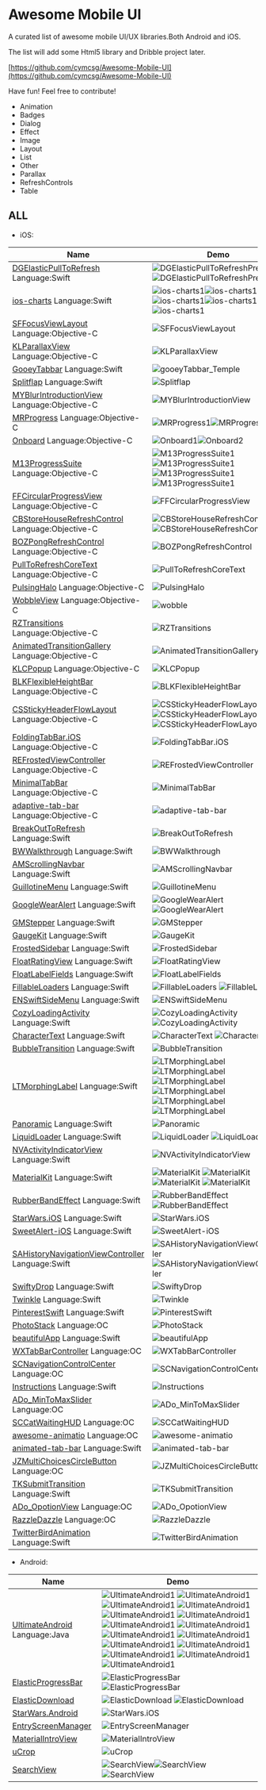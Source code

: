 # Awesome Mobile UI

A curated list of awesome mobile UI/UX libraries.Both Android and iOS.

The list will add some Html5 library and Dribble project later.

[https://github.com/cymcsg/Awesome-Mobile-UI](https://github.com/cymcsg/Awesome-Mobile-UI) 

Have fun! Feel free to contribute!

* Animation
* Badges
* Dialog
* Effect
* Image
* Layout
* List
* Other
* Parallax
* RefreshControls
* Table





## ALL

* iOS:



| Name                                     | Demo                                     |
| ---------------------------------------- | ---------------------------------------- |
| [DGElasticPullToRefresh](https://github.com/gontovnik/DGElasticPullToRefresh)    Language:Swift | ![DGElasticPullToRefreshPreview1](resources/DGElasticPullToRefreshPreview1.gif)![DGElasticPullToRefreshPreview2](resources/DGElasticPullToRefreshPreview2.gif) |
| [ios-charts](https://github.com/danielgindi/ios-charts)          Language:Swift | ![ios-charts1](resources/ios-charts1.png)![ios-charts1](resources/ios-charts2.png)![ios-charts1](resources/ios-charts3.png)![ios-charts1](resources/ios-charts4.png)![ios-charts1](resources/ios-charts5.png) |
| [SFFocusViewLayout](https://github.com/fdzsergio/SFFocusViewLayout) Language:Objective-C | ![SFFocusViewLayout](resources/SFFocusViewLayout.gif) |
| [KLParallaxView](https://github.com/klop/KLParallaxView) Language:Objective-C | ![KLParallaxView](resources/KLParallaxView.gif) |
| [GooeyTabbar](https://github.com/KittenYang/GooeyTabbar)   Language:Swift | ![gooeyTabbar_Temple](resources/gooeyTabbar_Temple.gif) |
| [Splitflap](https://github.com/yannickl/Splitflap)             Language:Swift | ![Splitflap](resources/Splitflap.gif)    |
| [MYBlurIntroductionView](https://github.com/MatthewYork/MYBlurIntroductionView) Language:Objective-C | ![MYBlurIntroductionView](resources/MYBlurIntroductionView.gif) |
| [MRProgress](https://github.com/mrackwitz/MRProgress) Language:Objective-C | ![MRProgress1](resources/MRProgress1.jpg)![MRProgress2](resources/MRProgress2.jpg) |
| [Onboard](https://github.com/mamaral/Onboard) Language:Objective-C | ![Onboard1](resources/Onboard1.gif)![Onboard2](resources/Onboard2.gif) |
| [M13ProgressSuite](https://github.com/Marxon13/M13ProgressSuite) Language:Objective-C | ![M13ProgressSuite1](resources/M13ProgressSuite1.gif)![M13ProgressSuite1](resources/M13ProgressSuite2.gif)![M13ProgressSuite1](resources/M13ProgressSuite3.gif)![M13ProgressSuite1](resources/M13ProgressSuite4.gif) |
| [FFCircularProgressView](https://github.com/elbryan/FFCircularProgressView) Language:Objective-C | ![FFCircularProgressView](resources/FFCircularProgressView.gif) |
| [CBStoreHouseRefreshControl](https://github.com/coolbeet/CBStoreHouseRefreshControl) Language:Objective-C | ![CBStoreHouseRefreshControl1](resources/CBStoreHouseRefreshControl1.gif)![CBStoreHouseRefreshControl2](resources/CBStoreHouseRefreshControl2.gif) |
| [BOZPongRefreshControl](https://github.com/boztalay/BOZPongRefreshControl) Language:Objective-C | ![BOZPongRefreshControl](resources/BOZPongRefreshControl.gif) |
| [PullToRefreshCoreText](https://github.com/cemolcay/PullToRefreshCoreText) Language:Objective-C | ![PullToRefreshCoreText](resources/PullToRefreshCoreText.gif) |
| [PulsingHalo](https://github.com/shu223/PulsingHalo) Language:Objective-C | ![PulsingHalo](resources/PulsingHalo.gif) |
| [WobbleView](https://github.com/inFullMobile/WobbleView) Language:Objective-C | ![wobble](resources/wobble.gif)          |
| [RZTransitions](https://github.com/Raizlabs/RZTransitions) Language:Objective-C | ![RZTransitions](resources/RZTransitions.gif) |
| [AnimatedTransitionGallery](https://github.com/shu223/AnimatedTransitionGallery) Language:Objective-C | ![AnimatedTransitionGallery](resources/AnimatedTransitionGallery.gif) |
| [KLCPopup](https://github.com/jmascia/KLCPopup)   Language:Objective-C | ![KLCPopup](resources/KLCPopup.gif)      |
| [BLKFlexibleHeightBar](https://github.com/bryankeller/BLKFlexibleHeightBar) Language:Objective-C | ![BLKFlexibleHeightBar](resources/BLKFlexibleHeightBar.gif) |
| [CSStickyHeaderFlowLayout](https://github.com/jamztang/CSStickyHeaderFlowLayout) Language:Objective-C | ![CSStickyHeaderFlowLayout](resources/CSStickyHeaderFlowLayout1.gif)![CSStickyHeaderFlowLayout](resources/CSStickyHeaderFlowLayout2.gif)![CSStickyHeaderFlowLayout](resources/CSStickyHeaderFlowLayout3.gif) |
| [FoldingTabBar.iOS](https://github.com/Yalantis/FoldingTabBar.iOS) Language:Objective-C | ![FoldingTabBar.iOS](resources/FoldingTabBar.iOS.gif) |
| [REFrostedViewController](https://github.com/romaonthego/REFrostedViewController)  Language:Objective-C | ![REFrostedViewController](resources/REFrostedViewController.gif) |
| [MinimalTabBar](https://github.com/jamesdunay/MinimalTabBar) Language:Objective-C | ![MinimalTabBar](resources/MinimalTabBar.gif) |
| [adaptive-tab-bar](https://github.com/Ramotion/adaptive-tab-bar) Language:Objective-C | ![adaptive-tab-bar](resources/adaptive-tab-bar.gif) |
| [BreakOutToRefresh](https://github.com/dasdom/BreakOutToRefresh) Language:Swift | ![BreakOutToRefresh](resources/BreakOutToRefresh.gif) |
| [BWWalkthrough](https://github.com/ariok/BWWalkthrough) Language:Swift | ![BWWalkthrough](resources/BWWalkthrough.gif) |
| [AMScrollingNavbar](https://github.com/andreamazz/AMScrollingNavbar) Language:Swift | ![AMScrollingNavbar](resources/AMScrollingNavbar.gif) |
| [GuillotineMenu](https://github.com/Yalantis/GuillotineMenu) Language:Swift | ![GuillotineMenu](resources/GuillotineMenu.gif) |
| [GoogleWearAlert](https://github.com/AshRobinson/GoogleWearAlert) Language:Swift | ![GoogleWearAlert](resources/GoogleWearAlert1.gif)  ![GoogleWearAlert](resources/GoogleWearAlert2.gif) |
| [GMStepper](https://github.com/gmertk/GMStepper) Language:Swift | ![GMStepper](resources/GMStepper.gif)    |
| [GaugeKit](https://github.com/skywinder/GaugeKit) Language:Swift | ![GaugeKit](resources/GaugeKit.gif)      |
| [FrostedSidebar](https://github.com/edekhayser/FrostedSidebar) Language:Swift | ![FrostedSidebar](resources/FrostedSidebar.gif) |
| [FloatRatingView](https://github.com/strekfus/FloatRatingView) Language:Swift | ![FloatRatingView](resources/FloatRatingView.gif) |
| [FloatLabelFields](https://github.com/FahimF/FloatLabelFields) Language:Swift | ![FloatLabelFields](resources/FloatLabelFields.gif) |
| [FillableLoaders](https://github.com/poolqf/FillableLoaders) Language:Swift | ![FillableLoaders](resources/FillableLoaders.gif)   ![FillableLoaders](resources/FillableLoaders.gif) |
| [ENSwiftSideMenu](https://github.com/evnaz/ENSwiftSideMenu) Language:Swift | ![ENSwiftSideMenu](resources/ENSwiftSideMenu.gif) |
| [CozyLoadingActivity](https://github.com/goktugyil/CozyLoadingActivity) Language:Swift | ![CozyLoadingActivity](resources/CozyLoadingActivity1.gif) ![CozyLoadingActivity](resources/CozyLoadingActivity2.gif) |
| [CharacterText](https://github.com/android1989/CharacterText) Language:Swift | ![CharacterText](resources/CharacterText1.gif) ![CharacterText](resources/CharacterText2.gif) |
| [BubbleTransition](https://github.com/andreamazz/BubbleTransition) Language:Swift | ![BubbleTransition](resources/BubbleTransition.gif) |
| [LTMorphingLabel](https://github.com/lexrus/LTMorphingLabel) Language:Swift | ![LTMorphingLabel](resources/LTMorphingLabel1.gif)  ![LTMorphingLabel](resources/LTMorphingLabel2.gif)   ![LTMorphingLabel](resources/LTMorphingLabel3.gif)  ![LTMorphingLabel](resources/LTMorphingLabel4.gif)  ![LTMorphingLabel](resources/LTMorphingLabel5.gif)  ![LTMorphingLabel](resources/LTMorphingLabel6.gif) |
[Panoramic](https://github.com/iSame7/Panoramic) Language:Swift | ![Panoramic](resources/Panoramic.gif)    |
| [LiquidLoader](https://github.com/yoavlt/LiquidLoader) Language:Swift | ![LiquidLoader](resources/LiquidLoader1.gif)  ![LiquidLoader](resources/LiquidLoader2.gif) |
| [NVActivityIndicatorView](https://github.com/ninjaprox/NVActivityIndicatorView) Language:Swift | ![NVActivityIndicatorView](resources/NVActivityIndicatorView.gif) |
| [MaterialKit](https://github.com/nghialv/MaterialKit) Language:Swift | ![MaterialKit](resources/MaterialKit1.gif)  ![MaterialKit](resources/MaterialKit2.gif)  ![MaterialKit](resources/MaterialKit3.gif)  ![MaterialKit](resources/MaterialKit4.gif) |
| [RubberBandEffect](https://github.com/Produkt/RubberBandEffect) Language:Swift | ![RubberBandEffect](resources/RubberBandEffect1.gif) ![RubberBandEffect](resources/RubberBandEffect2.gif) |
| [StarWars.iOS](https://github.com/Yalantis/StarWars.iOS) Language:Swift | ![StarWars.iOS](resources/StarWars.iOS.gif) |
| [SweetAlert-iOS](https://github.com/codestergit/SweetAlert-iOS) Language:Swift | ![SweetAlert-iOS](resources/SweetAlert-iOS.gif) |
| [SAHistoryNavigationViewController](https://github.com/szk-atmosphere/SAHistoryNavigationViewController) Language:Swift | ![SAHistoryNavigationViewController](resources/SAHistoryNavigationViewController1.gif) ![SAHistoryNavigationViewController](resources/SAHistoryNavigationViewController2.gif) |
| [SwiftyDrop](https://github.com/morizotter/SwiftyDrop) Language:Swift | ![SwiftyDrop](resources/SwiftyDrop.gif)  |
| [Twinkle](https://github.com/piemonte/Twinkle) Language:Swift | ![Twinkle](resources/Twinkle.gif)        |
| [PinterestSwift](https://github.com/demonnico/PinterestSwift) Language:Swift | ![PinterestSwift](resources/PinterestSwift.gif) |
[PhotoStack](https://github.com/tomlongo/PhotoStack) Language:OC| ![PhotoStack](resources/PhotoStack.gif) |
  [beautifulApp](https://github.com/lyimin/beautifulApp?luicode=10000359) Language:Swift| ![beautifulApp](resources/beautifulApp.gif) |
[WXTabBarController](https://github.com/leichunfeng/WXTabBarController?luicode=10000359) Language:OC| ![WXTabBarController](resources/WXTabBarController.gif) |
[SCNavigationControlCenter](https://github.com/SergioChan/SCNavigationControlCenter?luicode=10000359) Language:OC| ![SCNavigationControlCenter](resources/SCNavigationControlCenter.gif) |
[Instructions](https://github.com/ephread/Instructions?luicode=10000359) Language:Swift| ![Instructions](resources/Instructions.gif) |
 [ADo_MinToMaxSlider](https://github.com/Nododo/ADo_MinToMaxSlider?luicode=10000359) Language:OC| ![ADo_MinToMaxSlider](resources/ADo_MinToMaxSlider.gif) |
 [SCCatWaitingHUD](https://github.com/SergioChan/SCCatWaitingHUD?luicode=10000359) Language:OC| ![SCCatWaitingHUD](resources/SCCatWaitingHUD.gif) |
  [awesome-animatio](https://github.com/Animatious/awesome-animation?luicode=10000359) Language:OC| ![awesome-animatio](resources/awesome-animatio.gif) |
    [animated-tab-bar](https://github.com/Ramotion/animated-tab-bar?luicode=10000359) Language:Swift| ![animated-tab-bar](resources/animated-tab-bar.gif) |
   [JZMultiChoicesCircleButton](https://github.com/JustinFincher/JZMultiChoicesCircleButton?luicode=10000359) Language:OC| ![JZMultiChoicesCircleButton](resources/JZMultiChoicesCircleButton.gif) |
   [TKSubmitTransition](https://github.com/entotsu/TKSubmitTransition?url_type=39&object_type=webpage&pos=1&luicode=10000359) Language:Swift| ![TKSubmitTransition](resources/TKSubmitTransition.gif) |
 [ADo_OpotionView](https://github.com/Nododo/ADo_OpotionView?luicode=10000359) Language:OC| ![ADo_OpotionView](resources/ADo_OpotionView.gif) | 
  [RazzleDazzle](https://github.com/IFTTT/RazzleDazzle) Language:OC| ![RazzleDazzle](resources/RazzleDazzle.gif) |
 [TwitterBirdAnimation](https://github.com/rounak/TwitterBirdAnimation) Language:Swift|![TwitterBirdAnimation](resources/TwitterBirdAnimation.gif) |
  
   
 * Android:
 
| Name                                     | Demo                                     |
| ---------------------------------------- | ---------------------------------------- |
| [UltimateAndroid](https://github.com/cymcsg/UltimateAndroid)    Language:Java | ![UltimateAndroid1](resources/tutorial2-1.gif) ![UltimateAndroid1](resources/tutorial2-2.gif)  ![UltimateAndroid1](resources/tutorial2-3.gif) ![UltimateAndroid1](resources/tutorial2-4.gif) ![UltimateAndroid1](resources/tutorial2-5.gif) ![UltimateAndroid1](resources/tutorial2-6.gif) ![UltimateAndroid1](resources/tutorial2-7.gif) ![UltimateAndroid1](resources/tutorial2-8.gif) ![UltimateAndroid1](resources/tutorial2-9.gif) ![UltimateAndroid1](resources/tutorial2-10.gif) ![UltimateAndroid1](resources/tutorial2-11.gif) ![UltimateAndroid1](resources/tutorial2-12.gif) ![UltimateAndroid1](resources/tutorial2-13.gif) ![UltimateAndroid1](resources/tutorial2-14.gif) ![UltimateAndroid1](resources/tutorial2-15.gif)|
| [ElasticProgressBar](https://github.com/michelelacorte/ElasticProgressBar) | ![ElasticProgressBar](resources/ElasticProgressBar1.gif)  ![ElasticProgressBar](resources/ElasticProgressBar2.gif) |
| [ElasticDownload](https://github.com/Tibolte/ElasticDownload) | ![ElasticDownload](resources/ElasticDownload1.gif)  ![ElasticDownload](resources/ElasticDownload2.gif) |
| [StarWars.Android](https://github.com/Yalantis/StarWars.Android)  | ![StarWars.iOS](resources/StarWars.iOS.gif) |
| [EntryScreenManager](https://github.com/kunall17/EntryScreenManager)  | ![EntryScreenManager](resources/entryscreen.gif) |
|[MaterialIntroView](https://github.com/iammert/MaterialIntroView)|![MaterialIntroView](resources/MaterialIntroView.gif)
|[uCrop](https://github.com/Yalantis/uCrop)|![uCrop](resources/uCrop.gif)|
|[SearchView](https://github.com/lapism/SearchView)|![SearchView](resources/SearchView1.png)![SearchView](resources/SearchView2.png)![SearchView](resources/SearchView3.png)|